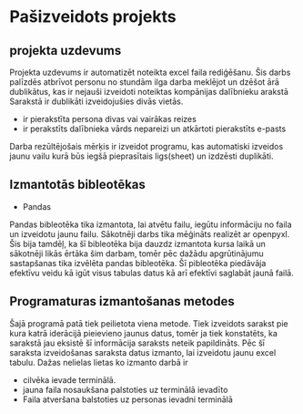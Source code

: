 # Pašizveidots projekts
## projekta uzdevums

Projekta uzdevums ir automatizēt noteikta excel faila rediģēšanu. Šis darbs palīzdēs atbrīvot personu no stundām ilga darba meklējot un dzēšot ārā dublikātus, kas ir nejauši izveidoti noteiktas kompānijas dalībnieku arakstā
Sarakstā ir dublikāti izveidojušies divās vietās.
* ir pierakstīta persona divas vai vairākas reizes
* ir perakstīts dalībnieka vārds nepareizi un atkārtoti pierakstīts e-pasts

Darba rezūltējošais mērķis ir izveidot programu, kas automatiski izveidos jaunu vailu kurā būs iegšā pieprasītais ligs(sheet) un izdzēsti duplikāti.

## Izmantotās bibleotēkas 
* Pandas

Pandas bibleotēka tika izmantota, lai atvētu failu, iegūtu informāciju no faila un izveidotu jaunu failu.
Sākotnēji darbs tika mēģināts realizēt ar openpyxl. Šis bija tamdēļ, ka šī bibleotēka bija dauzdz izmantota kursa laikā un sākotnēji likās ērtāka šim darbam, tomēr pēc dažādu apgrūtinājumu sastapšanas tika izvēlēta pandas bibleotēka.
Šī pibleotēka piedāvāja efektīvu veidu kā igūt visus tabulas datus kā arī efektīvi saglabāt jaunā failā.

## Programaturas izmantošanas metodes

Šajā programā patā tiek peilietota viena metode. Tiek izveidots sarakst pie kura katrā iderācijā pieievieno jaunus datus, tomēr ja tiek konstatēts, ka sarakstā jau eksistē šī informācija saraksts neteik papildināts.
Pēc šī saraksta izveidošanas saraksta datus izmanto, lai izveidotu jaunu excel tabulu. 
Dažas nelielas lietas ko izmanto darbā ir
* cilvēka ievade terminālā.
* jauna faila nosaukšana palstoties uz terminālā ievadīto
* Faila atveršana balstoties uz personas ievadni terminālā
